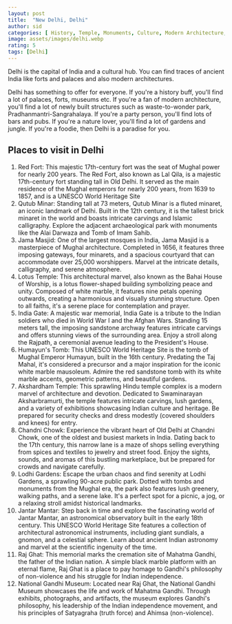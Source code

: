 ```yaml
---
layout: post
title:  "New Delhi, Delhi"
author: sid
categories: [ History, Temple, Monuments, Culture, Modern Architecture, War Memorial ]
image: assets/images/delhi.webp
rating: 5
tags: [Delhi]
---
```

Delhi is the capital of India and a cultural hub. You can find traces of ancient India like forts and palaces and also modern architectures.

Delhi has something to offer for everyone. If you're a history buff, you'll find a lot of palaces, forts, museums etc. If you're a fan of modern architecture, you'll find a lot of newly built structures such as waste-to-wonder park, Pradhanmantri-Sangrahalaya. If you're a party person, you'll find lots of bars and pubs. If you're a nature lover, you'll find a lot of gardens and jungle. If you're a foodie, then Delhi is a paradise for you. 

<h2>Places to visit in Delhi</h2>

1. Red Fort: This majestic 17th-century fort  was the seat of Mughal power for nearly 200 years. The Red Fort, also known as Lal Qila, is a majestic 17th-century fort  standing tall in Old Delhi.  It served as the main residence of the Mughal emperors for nearly 200 years, from 1639 to 1857, and is a UNESCO World Heritage Site
2. Qutub Minar: Standing tall at 73 meters,  Qutub Minar is a fluted minaret, an iconic landmark of Delhi.  Built in the 12th century, it is the tallest brick minaret in the world and boasts intricate carvings and Islamic calligraphy.  Explore the adjacent archaeological park with monuments like the Alai Darwaza and Tomb of Imam Sahib.
3. Jama Masjid: One of the largest mosques in India, Jama Masjid is a masterpiece of Mughal architecture.  Completed in 1656, it features three imposing gateways, four minarets, and a spacious courtyard that can accommodate over 25,000 worshippers.  Marvel at the intricate details, calligraphy, and serene atmosphere.
4. Lotus Temple: This architectural marvel, also known as the Bahai House of Worship, is a lotus flower-shaped building symbolizing peace and unity.  Composed of white marble, it features nine petals opening outwards, creating a harmonious and visually stunning structure.  Open to all faiths, it's a serene place for contemplation and prayer.
5. India Gate: A majestic war memorial, India Gate is a tribute to the Indian soldiers who died in World War I and the Afghan Wars.  Standing 15 meters tall, the imposing sandstone archway features intricate carvings and offers stunning views of the surrounding area.  Enjoy a stroll along the Rajpath, a ceremonial avenue leading to the President's House.
6. Humayun's Tomb: This UNESCO World Heritage Site is the tomb of Mughal Emperor Humayun, built in the 16th century.  Predating the Taj Mahal, it's considered a precursor and a major inspiration for the iconic white marble mausoleum.  Admire the red sandstone tomb with its white marble accents, geometric patterns, and beautiful gardens.
7. Akshardham Temple: This sprawling Hindu temple complex is a modern marvel of architecture and devotion.  Dedicated to Swaminarayan Aksharbramurti, the temple features intricate carvings, lush gardens, and a variety of exhibitions showcasing Indian culture and heritage.  Be prepared for security checks and dress modestly (covered shoulders and knees) for entry.
8. Chandni Chowk: Experience the vibrant heart of Old Delhi at Chandni Chowk, one of the oldest and busiest markets in India.  Dating back to the 17th century, this narrow lane is a maze of shops selling everything from spices and textiles to jewelry and street food.  Enjoy the sights, sounds, and aromas of this bustling marketplace, but be prepared for crowds and navigate carefully.
9. Lodhi Gardens: Escape the urban chaos and find serenity at Lodhi Gardens, a sprawling 90-acre public park.  Dotted with tombs and monuments from the Mughal era, the park also features lush greenery, walking paths, and a serene lake.  It's a perfect spot for a picnic, a jog, or a relaxing stroll amidst historical landmarks.
10. Jantar Mantar: Step back in time and explore the fascinating world of Jantar Mantar, an astronomical observatory built in the early 18th century.  This UNESCO World Heritage Site features a collection of architectural astronomical instruments, including giant sundials, a gnomon, and a celestial sphere.  Learn about ancient Indian astronomy and marvel at the scientific ingenuity of the time.
11. Raj Ghat: This memorial marks the cremation site of Mahatma Gandhi, the father of the Indian nation.  A simple black marble platform with an eternal flame, Raj Ghat is a place to pay homage to Gandhi's philosophy of non-violence and his struggle for Indian independence.
12. National Gandhi Museum: Located near Raj Ghat, the National Gandhi Museum showcases the life and work of Mahatma Gandhi.  Through exhibits, photographs, and artifacts, the museum explores Gandhi's philosophy, his leadership of the Indian independence movement, and his principles of Satyagraha (truth force) and Ahimsa (non-violence).



<div class="pa-carousel-widget" style="width:100%; height:480px; display:none;"
  data-link="https://www.thrillophilia.com/places-to-visit-in-delhi"
  data-title="Delhi, India"
  data-description="History, Temple, Monuments, Culture, Modern Architecture, War Memorial"
  data-delay="3">
  <object data="https://lh3.googleusercontent.com/pw/AP1GczPbnrbaNPU_-pNSACPqlSdNkByM9kV6hi-g44WYognOJgCzgNWqSFPszBaU4gImqaUUGNKIro0I4-4YcgfUSKE1eXFK_xJANdub5mQxFfIPyvrUCVGD=w960-rw-h720"></object>
  <object data="https://lh3.googleusercontent.com/pw/AP1GczPFn7w2I0HPOXK3GEv5P3u6tv-qmW817qUYpgJoD5Xd8PpHoUVkI0SvL1ZvQ35M_UdhfBXq3UtEvvv8cT7IS9KvHIrAzPzTkWYoicYj6UvW91EJwt9h=w960-rw-h720"></object>
  <object data="https://lh3.googleusercontent.com/pw/AP1GczMSi4AAxbW3xdg3Q2WS0fXeGi1g-Wt_qBhrTJbAfJFyEjeE7BuTN_TOXege7zc85ZVEVEjJTYt6YUYVe9tR2DM3TEQJE0_llTZBeYV9taGc5P0DYNVA=w960-rw-h720"></object>
  <object data="https://lh3.googleusercontent.com/pw/AP1GczPXSfbl1HA-0KN0ktDW2DOVyRypQBIZnpQAHagXGKzvqPJvbR4abg3ynkmYMWSUniYPTxo-EzRw6Es3MWcwbfQEN5zOmMnVzr-Lh_dRb5-UsAEeuc42=w960-rw-h720"></object>
  <object data="https://lh3.googleusercontent.com/pw/AP1GczMs3uCem3zm8dUMVM_BBWQY2vhf1jLur3S2mn-uX2AQ2e4IuC8tHU9ftlYecY7BkaQVvyZ0Zu4cP9_VmhYkSOSN23DqyCdtNge5w5SCclsdSIAwdLyg=w960-rw-h720"></object>
  <object data="https://lh3.googleusercontent.com/pw/AP1GczMOSexZky655vueGDArUQBcu9i8Fwmm4l1KdEgfY5ofNzzlh47dLq9Z0WLD0U0koTR8FuRevnvj9Ibh1vX49_vznTUBeSSIwZqjCPmNq1DGqUqLP6ZX=w960-rw-h720"></object>
  <object data="https://lh3.googleusercontent.com/pw/AP1GczPgPaNVLbFrxwBUnXeVUIu5Y9bE4qEOo_nQ7DvZunpOz1-7oG1Z8ZinCUwrGoYA_qxgt34dy47kXoDfSOtvlULceZE8ECpZNne5ywgL5jbwO0SanRoa=w960-rw-h720"></object>
  <object data="https://lh3.googleusercontent.com/pw/AP1GczNlmc8jZZi1t7DxWggcCfAyT08UMjqGqmbitqG4zTo3MO4UtnZqeFSqKP7luldHy_bnt6-iTzBXz9CzcLZqQouPCUF8Thd7tNEemevcqsPEDp5XHC7M=w960-rw-h720"></object>
  <object data="https://lh3.googleusercontent.com/pw/AP1GczP7oZdUq6mMd1gD_BTaSnFQdkWfHUO6QdzF5qXl6w_eW_QB_ZBhvDZRRmaBtHKe2Kwb4O0jcfRXTAe72aHwldRCpcgoikaf_IV9TjPTIGb8DV6h-Rvo=w960-rw-h720"></object>
  <object data="https://lh3.googleusercontent.com/pw/AP1GczODZZF8MgHIjXw462wqLAW6a58Q2dDjyJ64UawLqF_itbfCx0Lflbx5mEIM8tvBxmjr9UpCm0bm1WrZU8kAMlraEBVXNbFiyiG4DsAO6DXc1CwZS6Z0=w960-rw-h720"></object>
  <object data="https://lh3.googleusercontent.com/pw/AP1GczOXrK1msAozqyJ0SyvG-6We3zW2_VujjjQesZN7Y6lZZM1yyhM2yINLI5lI856EHzubuctRqCqBbkS0V0DDpxf_yIbGYsAKkZcRHjkSwSn_EFcOaeZh=w960-rw-h720"></object>
  <object data="https://lh3.googleusercontent.com/pw/AP1GczNahsCRSY6pYFMaUiuPAOpfjl01E9NETWDJBg2KykXJcyxeqm4eXWDFJi3ypsMGBkBS2fuYXku6IZVgNl4MjWiTMbWPwmLITC9lsvGrgs_m0rUKfF61=w960-rw-h720"></object>
  <object data="https://lh3.googleusercontent.com/pw/AP1GczNt9vclodACI8KuL8YWfHhtGUdCOcdYKC900V2oI3vDQ1bIjl1dh1HgPuN8QNob7-AirsBeek3DdKws9lqjN-ZJf2RrML4q-RKOsXYR4ezdRiRHNozM=w960-rw-h720"></object>
  <object data="https://lh3.googleusercontent.com/pw/AP1GczMaMsd1yCUaEZCIhVcx2nPZ5QwQfs5t2rh3k6OfBzbN6q3GLAYwfVR1dQ0QX2LoUx6rl8KVTJNY15jHwsQyKZJwz82KW8td1g0yCb4Es-YxrVqw4ztN=w960-rw-h720"></object>
  <object data="https://lh3.googleusercontent.com/pw/AP1GczPt6rypKBJ5ohLlsNfqpM0L_5KZxMX1aJTACejOAc8peS4RvaNXXpk2RHffHrTxm-LDDi6fh28xjK369rVaUwBVEucNov-JJME0TB0-7S6tLz1bprEk=w960-rw-h720"></object>
  <object data="https://lh3.googleusercontent.com/pw/AP1GczPTVTstNCG0t5h3M2q1HM5Nwb0OhaIHP33NjfeYVii9e63Ohg9kyTKvLOgEc44bfgBvv9FUJxDUzVGHu3wqGQfyZI0IzlseJqAtkhHqPS07qBzl_FUN=w960-rw-h720"></object>
  <object data="https://lh3.googleusercontent.com/pw/AP1GczNA6na-bGmPNi-1BdASoozfgkpw85b9iPqf-YKSvcJFly1hoUzawB94sqAyXHpj-HKlo7tNcu7DAv37Rno-m3jbcNUJGu-pJJqgHukXaW0P6xbJ1BqK=w960-rw-h720"></object>
  <object data="https://lh3.googleusercontent.com/pw/AP1GczM110OcUo75tqFKNOMeS96bSklFuTpx41HJtV17eL3esQuUmROAJB4AQ_gYyvwcSnBz9LsaNSksHEwuZP0cdfHyjqBLinkuH2ZcDqK9SvCQJXCLUDrl=w960-rw-h720"></object>
  <object data="https://lh3.googleusercontent.com/pw/AP1GczO_YVvX_y3EwwGoujcXC02DTN94FOrrJKbHgKonTWvMW4Kxkocw3EqCrmGyf_KfsEuSWAzv5L0qoFAhJfO6yk1peu4PnwHHAya5j_SP-WZ2B0weJW28=w960-rw-h720"></object>
  <object data="https://lh3.googleusercontent.com/pw/AP1GczM5SBKJ7GAqK3SR0a4j1mBFQHKNYPRwMmmQgrWYlQvyrOjtak4FbvntdM6p6i7T-IseU2DfhHeoHJW0-STHT_r9keFaecxgZM6I-0wgq1f5lHNsYugd=w960-rw-h720"></object>
  <object data="https://lh3.googleusercontent.com/pw/AP1GczNLiwfuxLDuSBbAYkd4K0LBLPJLSydC-f7gCO5Xj5MLX-zS_TyFujl08Q_gmqUCP8VpOCqlr5TQIMhFFuGLNlM1uW1baeTUgMAlvqzAqpeUVcr7P4Sl=w960-rw-h720"></object>
  <object data="https://lh3.googleusercontent.com/pw/AP1GczPnRqRdF_Vx78_YgEoRcBITltFJQ_au-HbBmQSb4ZLjtRaOGC56EPyTyvOA6QPuZAVFrpPlEbPIVcx97kxkNcSqyh6NLhY_DB8OpD_kb4vJZIIKpG0B=w960-rw-h720"></object>
  <object data="https://lh3.googleusercontent.com/pw/AP1GczO-oOdk6CP_LEiN6Z75hxNvgs16NB-X22Y1Ce_EnQ3E8oKnzpfjmFU8wwVW6X90sNLRIwHFWul1ugHzY81e0m1giChKzVTRlVgl4zwzxHDde8ekQuEr=w960-rw-h720"></object>
  <object data="https://lh3.googleusercontent.com/pw/AP1GczOZ_JWtfmUTeAn0l2kQUPi_lYnBGOQyf6JWt67u1YTxVKGeqK10iNvuyWE0mx2-W1dbzNUemdrgI-mjNWuSVjenlgqyHnfWpr7y9vEJ3yxuLFs10uTc=w960-rw-h720"></object>
  <object data="https://lh3.googleusercontent.com/pw/AP1GczMVgaX3fjI8ks5bWnbbK6TtUzkeA7_xi4WTgM1iFFw_2GiFmKHmIkIiPgd-yRu02Xg2z57QQKUWIF3N36dWkSDKJd0siCWEERqTY39z22kEnJY8X0Z5=w960-rw-h720"></object>
  <object data="https://lh3.googleusercontent.com/pw/AP1GczOP5kxdhyDr1NdLSOYPMrNxe__zyKWTGaMl37B8l9A0w7phrcrfUrX9j8YqNZwSs6KAgS95CgkenjZ10UOk7ARKaXemrz3TT70aDkGxl9xovv36Iaad=w960-rw-h720"></object>
  <object data="https://lh3.googleusercontent.com/pw/AP1GczNm_hpia2fiBaDgmm3suKiPQv6-82z9lYGuMoJGEDopAiv6Q-8dlGdWEGZXQ2xujQxsIbqCkSOcTg2_OQJT0VQ1bX1bHtLiSVtxTnuHhGRf9d9d_RDW=w960-rw-h720"></object>
  <object data="https://lh3.googleusercontent.com/pw/AP1GczPrL3S1_HRCpNP4xgQTfxvuqRJF93hj78-UBuOFcqT8J9512MuX4XuZUNgfZ86TVg6ZXBcGJPVkTLFwZf3nkTj0k7BsBNBeIW4IyMSn0M1LB5U62p-T=w960-rw-h720"></object>
  <object data="https://lh3.googleusercontent.com/pw/AP1GczMvaMPCO8H7j1VBEUBmcfWD4ofImw9_PRBeEpW8T1fVGGhrpMF3HGB_Y8mhVXKhqpS39iVmL91z2RSIvtXrWt-nmgw7fnth_2MIgz7g6bYBUw8wFA37=w960-rw-h720"></object>
  <object data="https://lh3.googleusercontent.com/pw/AP1GczMrQ9tztDXkrpnDTRdLMZ0vbSXiWfa1UdieICj39kwado5OEm4yrJhGTDzcUA1MYgQP71HPPK9usy9a2-5ybshCSzrphDAzbzwt-yzKyZcq-JFVPkd7=w960-rw-h720"></object>
  <object data="https://lh3.googleusercontent.com/pw/AP1GczO3Y3j6e38pqOWBNxBWZZuc3G5EfVGUU1r5epiJ9FaLKt585QV2hHdYNgNGcFbUbwN0q9gLlk0XQUL0HSCNACliaTvqeKK0QA8RVXGyjd9y0Mdq5qcZ=w960-rw-h720"></object>
  <object data="https://lh3.googleusercontent.com/pw/AP1GczPTVE5VYshSAw5TPqIRU5XsoMP_m8OgFD8CMJL6dOD06bNEZE2cumP1hKyLkLLPbO6zbhRugrUqQ0-9VRvMApdWH9C3Mt8UE3yEQ-mYoN6A6rnqJKG5=w960-rw-h720"></object>
  <object data="https://lh3.googleusercontent.com/pw/AP1GczO2JPMkzSeuO2CRKgcy_AtWg9TfFUD2lmaB9mJdWIMmJwNPkdNfhkkOk1ACgfKJHO8qUsxuuzkrPrD3MB90_ABM0ZoV-b7hCdXNyzt1BwrZA6rCp35f=w960-rw-h720"></object>
  <object data="https://lh3.googleusercontent.com/pw/AP1GczNOL8JamcBdHf_AClNZGfG8j8IfX3Ivx_vA_VPHQP7au7ahHAmBNdtzaAJ2uHhLVky1B6lEfGna0Xc8JAo3JM780NIMXiK7LfZxZ6keAFTXiLsmMYxe=w960-rw-h720"></object>
  <object data="https://lh3.googleusercontent.com/pw/AP1GczOx-naXaJdx3_XFshY3MHNMF8ZQCsBBk08kMa_YWnrLVfSxuUWwRkOMqQoYnvIa5a2Ot9Jjd2_JpTyaH1jRTKZ5beCUoQzqxraubpx-JzRPJsLVjli8=w960-rw-h720"></object>
</div>
